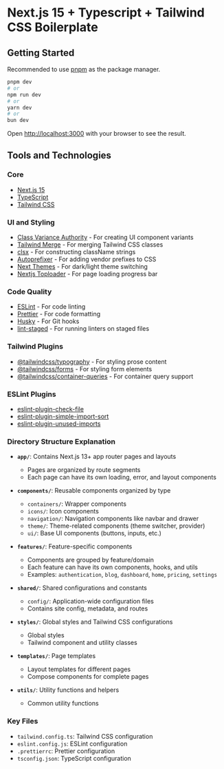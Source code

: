 # Next.js 15 + Typescript + Tailwind CSS Boilerplate

## Getting Started

Recommended to use [pnpm](https://pnpm.io/) as the package manager.

```bash
pnpm dev
# or
npm run dev
# or
yarn dev
# or
bun dev
```

Open [http://localhost:3000](http://localhost:3000) with your browser to see the result.

## Tools and Technologies

### Core

- [Next.js 15](https://nextjs.org/)
- [TypeScript](https://www.typescriptlang.org/)
- [Tailwind CSS](https://tailwindcss.com/)

### UI and Styling

- [Class Variance Authority](https://cva.style/docs) - For creating UI component variants
- [Tailwind Merge](https://github.com/dcastil/tailwind-merge) - For merging Tailwind CSS classes
- [clsx](https://github.com/lukeed/clsx) - For constructing className strings
- [Autoprefixer](https://github.com/postcss/autoprefixer) - For adding vendor prefixes to CSS
- [Next Themes](https://github.com/pacocoursey/next-themes) - For dark/light theme switching
- [Nextjs Toploader](https://github.com/TheSGJ/nextjs-toploader) - For page loading progress bar

### Code Quality

- [ESLint](https://eslint.org/) - For code linting
- [Prettier](https://prettier.io/) - For code formatting
- [Husky](https://typicode.github.io/husky/) - For Git hooks
- [lint-staged](https://github.com/okonet/lint-staged) - For running linters on staged files

### Tailwind Plugins

- [@tailwindcss/typography](https://tailwindcss.com/docs/typography-plugin) - For styling prose content
- [@tailwindcss/forms](https://github.com/tailwindlabs/tailwindcss-forms) - For styling form elements
- [@tailwindcss/container-queries](https://github.com/tailwindlabs/tailwindcss-container-queries) - For container query support

### ESLint Plugins

- [eslint-plugin-check-file](https://github.com/DukeLuo/eslint-plugin-check-file)
- [eslint-plugin-simple-import-sort](https://github.com/lydell/eslint-plugin-simple-import-sort)
- [eslint-plugin-unused-imports](https://github.com/sweepline/eslint-plugin-unused-imports)

### Directory Structure Explanation

- **`app/`**: Contains Next.js 13+ app router pages and layouts

  - Pages are organized by route segments
  - Each page can have its own loading, error, and layout components

- **`components/`**: Reusable components organized by type

  - `containers/`: Wrapper components
  - `icons/`: Icon components
  - `navigation/`: Navigation components like navbar and drawer
  - `theme/`: Theme-related components (theme switcher, provider)
  - `ui/`: Base UI components (buttons, inputs, etc.)

- **`features/`**: Feature-specific components

  - Components are grouped by feature/domain
  - Each feature can have its own components, hooks, and utils
  - Examples: `authentication`, `blog`, `dashboard`, `home`, `pricing`, `settings`

- **`shared/`**: Shared configurations and constants

  - `config/`: Application-wide configuration files
  - Contains site config, metadata, and routes

- **`styles/`**: Global styles and Tailwind CSS configurations

  - Global styles
  - Tailwind component and utility classes

- **`templates/`**: Page templates

  - Layout templates for different pages
  - Compose components for complete pages

- **`utils/`**: Utility functions and helpers
  - Common utility functions

### Key Files

- `tailwind.config.ts`: Tailwind CSS configuration
- `eslint.config.js`: ESLint configuration
- `.prettierrc`: Prettier configuration
- `tsconfig.json`: TypeScript configuration
